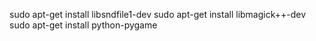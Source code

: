 sudo apt-get install libsndfile1-dev
sudo apt-get install libmagick++-dev
sudo apt-get install python-pygame
